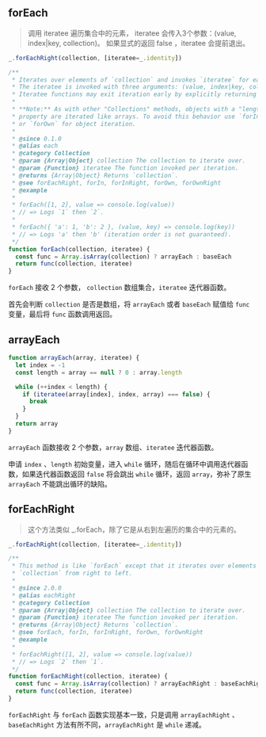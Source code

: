 ## forEach

> 调用 iteratee 遍历集合中的元素， iteratee 会传入3个参数：(value, index|key, collection)。 如果显式的返回 false ，iteratee 会提前退出。 

```js
_.forEachRight(collection, [iteratee=_.identity])
```

```js
/**
 * Iterates over elements of `collection` and invokes `iteratee` for each element.
 * The iteratee is invoked with three arguments: (value, index|key, collection).
 * Iteratee functions may exit iteration early by explicitly returning `false`.
 *
 * **Note:** As with other "Collections" methods, objects with a "length"
 * property are iterated like arrays. To avoid this behavior use `forIn`
 * or `forOwn` for object iteration.
 *
 * @since 0.1.0
 * @alias each
 * @category Collection
 * @param {Array|Object} collection The collection to iterate over.
 * @param {Function} iteratee The function invoked per iteration.
 * @returns {Array|Object} Returns `collection`.
 * @see forEachRight, forIn, forInRight, forOwn, forOwnRight
 * @example
 *
 * forEach([1, 2], value => console.log(value))
 * // => Logs `1` then `2`.
 *
 * forEach({ 'a': 1, 'b': 2 }, (value, key) => console.log(key))
 * // => Logs 'a' then 'b' (iteration order is not guaranteed).
 */
function forEach(collection, iteratee) {
  const func = Array.isArray(collection) ? arrayEach : baseEach
  return func(collection, iteratee)
}
```

`forEach` 接收 2 个参数， `collection` 数组集合，`iteratee` 迭代器函数。

首先会判断 `collection` 是否是数组，将 `arrayEach` 或者 `baseEach` 赋值给 `func` 变量，最后将 `func` 函数调用返回。

## arrayEach

```js
function arrayEach(array, iteratee) {
  let index = -1
  const length = array == null ? 0 : array.length

  while (++index < length) {
    if (iteratee(array[index], index, array) === false) {
      break
    }
  }
  return array
}
```

`arrayEach` 函数接收 2 个参数，`array` 数组、`iteratee` 迭代器函数。

申请 `index` 、`length` 初始变量，进入 `while` 循环，随后在循环中调用迭代器函数，如果迭代器函数返回 `false` 将会跳出 `while` 循环，返回 `array`，弥补了原生 `arrayEach` 不能跳出循环的缺陷。

## forEachRight

> 这个方法类似 _.forEach，除了它是从右到左遍历的集合中的元素的。

```js
_.forEachRight(collection, [iteratee=_.identity])
```

```js
/**
 * This method is like `forEach` except that it iterates over elements of
 * `collection` from right to left.
 *
 * @since 2.0.0
 * @alias eachRight
 * @category Collection
 * @param {Array|Object} collection The collection to iterate over.
 * @param {Function} iteratee The function invoked per iteration.
 * @returns {Array|Object} Returns `collection`.
 * @see forEach, forIn, forInRight, forOwn, forOwnRight
 * @example
 *
 * forEachRight([1, 2], value => console.log(value))
 * // => Logs `2` then `1`.
 */
function forEachRight(collection, iteratee) {
  const func = Array.isArray(collection) ? arrayEachRight : baseEachRight
  return func(collection, iteratee)
}
```

`forEachRight` 与 `forEach` 函数实现基本一致，只是调用 `arrayEachRight` 、`baseEachRight` 方法有所不同，`arrayEachRight` 是 `while` 递减。
